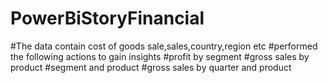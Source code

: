 # PowerBiStoryFinancial
#The data contain cost of goods sale,sales,country,region etc
#performed the following actions to gain insights
#profit by segment
#gross sales by product
#segment and product
#gross sales by quarter and product
